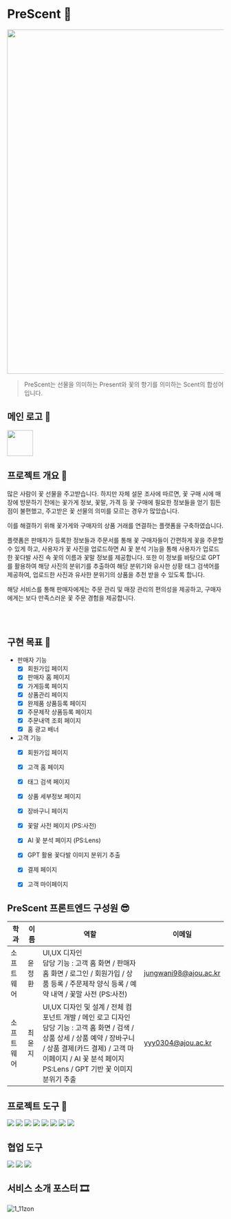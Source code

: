 # PreScent 🎁
<img src="https://github.com/PreScent-sc23/frontend/assets/134992891/ff0083b6-5299-44db-ad8d-888b855a41bf" width="800" height="auto"/>

> PreScent는 선물을 의미하는 Present와 꽃의 향기를 의미하는 Scent의 합성어입니다.  

## 메인 로고 🎨
<img src="https://github.com/PreScent-sc23/frontend/assets/134992891/3fd67d35-404d-4794-a435-84df6bd03c1e/svglogo.svg" width="60" height="60"/>

## 프로젝트 개요 📖
  많은 사람이 꽃 선물을 주고받습니다. 
  하지만 자체 설문 조사에 따르면, 꽃 구매 시에 매장에 방문하기 전에는 꽃가게 정보, 꽃말, 가격 등 꽃 구매에 필요한 정보들을 얻기 힘든 점이 불편했고, 
  주고받은 꽃 선물의 의미를 모르는 경우가 많았습니다.

  이를 해결하기 위해 꽃가게와 구매자의 상품 거래를 연결하는 플랫폼을 구축하였습니다. 
  
  플랫폼은 판매자가 등록한 정보들과 주문서를 통해 꽃 구매자들이 간편하게 꽃을 주문할 수 있게 하고, 
  사용자가 꽃 사진을 업로드하면  AI 꽃 분석 기능을 통해 사용자가 업로드한 꽃다발 사진 속 꽃의 이름과 꽃말 정보를 제공합니다. 
  또한 이 정보를 바탕으로 GPT를 활용하여 해당 사진의 분위기를 추출하여 해당 분위기와 유사한 상황 태그 검색어를 제공하여, 업로드한 사진과 유사한 분위기의 상품을 추천 받을 수 있도록 합니다.
  
  해당 서비스를 통해 판매자에게는 주문 관리 및 매장 관리의 편의성을 제공하고, 구매자에게는 보다 만족스러운 꽃 주문 경험을 제공합니다.


<br/><br/>

## 구현 목표 🎯
- 판매자 기능
  - [x] 회원가입 페이지
  - [x] 판매자 홈 페이지
  - [x] 가게등록 페이지
  - [x] 상품관리 페이지
  - [x] 완제품 상품등록 페이지
  - [x] 주문제작 상품등록 페이지
  - [x] 주문내역 조회 페이지
  - [x] 홈 광고 배너

- 고객 기능
  - [x] 회원가입 페이지
  - [x] 고객 홈 페이지
  - [x] 태그 검색 페이지
  - [x] 상품 세부정보 페이지
  - [x] 장바구니 페이지
  - [x] 꽃말 사전 페이지 (PS:사전)
  - [x] AI 꽃 분석 페이지 (PS:Lens)
  - [x] GPT 활용 꽃다발 이미지 분위기 추출 
  - [x] 결제 페이지
  - [x] 고객 마이페이지


 ## PreScent 프론트엔드 구성원 😎
 |학과|이름|역할|이메일|
 |---|-------|---|---|
 |소프트웨어|윤정환| UI,UX 디자인 <br/> 담당 기능 : 고객 홈 화면 / 판매자 홈 화면 / 로그인 / 회원가입 / 상품 등록 / 주문제작 양식 등록 / 예약 내역 / 꽃말 사전 (PS:사전) |jungwani98@ajou.ac.kr|
 |소프트웨어|최윤지| UI,UX 디자인 및 설계 / 전체 컴포넌트 개발 / 메인 로고 디자인 <br/> 담당 기능 : 고객 홈 화면 /  검색 / 상품 상세 / 상품 예약 / 장바구니 / 상품 결제(카드 결제) / 고객 마이페이지 / AI 꽃 분석 페이지 PS:Lens / GPT 기반 꽃 이미지 분위기 추출 |yyy0304@ajou.ac.kr|

 ## 프로젝트 도구 📝
 <img src="https://img.shields.io/badge/html5-E34F26?style=for-the-badge&logo=html5&logoColor=white">
 <img src="https://img.shields.io/badge/javascript-F7DF1E?style=for-the-badge&logo=javascript&logoColor=black">
 <img src="https://img.shields.io/badge/react-61DAFB?style=for-the-badge&logo=react&logoColor=black">
 <img src="https://img.shields.io/badge/Sass-CC6699?style=for-the-badge&logo=Sass&logoColor=white">
  
    
 <img src="https://img.shields.io/badge/css-1572B6?style=for-the-badge&logo=css3&logoColor=white">
 <img src="https://img.shields.io/badge/github-181717?style=for-the-badge&logo=github&logoColor=white">
 <img src="https://img.shields.io/badge/git-F05032?style=for-the-badge&logo=git&logoColor=white">
 <img src="https://img.shields.io/badge/Figma-F24E1E?style=for-the-badge&logo=Figma&logoColor=white">
 

 ## 협업 도구
 <img src="https://img.shields.io/badge/Notion-000000?style=for-the-badge&logo=Notion&logoColor=white">
 <img src="https://img.shields.io/badge/Slack-4A154B?style=for-the-badge&logo=Slack&logoColor=white">
 <img src="https://img.shields.io/badge/Discord-5865F2?style=for-the-badge&logo=Discord&logoColor=white">
 

## 서비스 소개 포스터 🎞
![1_11zon](https://github.com/PreScent-sc23/frontend/assets/92291198/33ccf97d-2c3b-4c36-b0b5-eb726f74951b)

